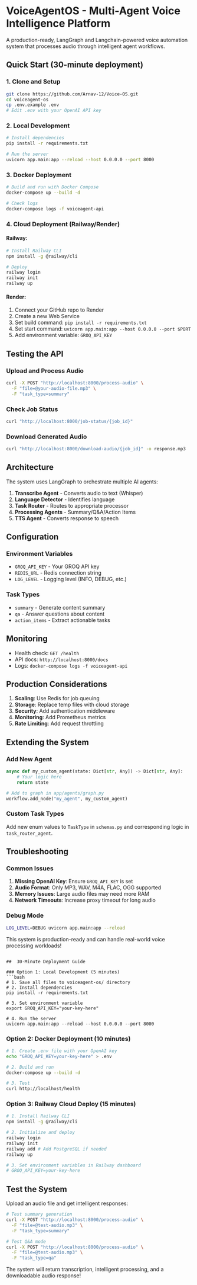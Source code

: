 # VoiceAgentOS - Multi-Agent Voice Intelligence Platform

A production-ready, LangGraph and Langchain-powered voice automation system that processes audio through intelligent agent workflows.

##  Quick Start (30-minute deployment)

### 1. Clone and Setup
```bash
git clone https://github.com/Arnav-12/Voice-OS.git
cd voiceagent-os
cp .env.example .env
# Edit .env with your OpenAI API key
```

### 2. Local Development
```bash
# Install dependencies
pip install -r requirements.txt

# Run the server
uvicorn app.main:app --reload --host 0.0.0.0 --port 8000
```

### 3. Docker Deployment
```bash
# Build and run with Docker Compose
docker-compose up --build -d

# Check logs
docker-compose logs -f voiceagent-api
```

### 4. Cloud Deployment (Railway/Render)

#### Railway:
```bash
# Install Railway CLI
npm install -g @railway/cli

# Deploy
railway login
railway init
railway up
```

#### Render:
1. Connect your GitHub repo to Render
2. Create a new Web Service
3. Set build command: `pip install -r requirements.txt`
4. Set start command: `uvicorn app.main:app --host 0.0.0.0 --port $PORT`
5. Add environment variable: `GROQ_API_KEY`

##  Testing the API

### Upload and Process Audio
```bash
curl -X POST "http://localhost:8000/process-audio" \
  -F "file=@your-audio-file.mp3" \
  -F "task_type=summary"
```

### Check Job Status
```bash
curl "http://localhost:8000/job-status/{job_id}"
```

### Download Generated Audio
```bash
curl "http://localhost:8000/download-audio/{job_id}" -o response.mp3
```

##  Architecture

The system uses LangGraph to orchestrate multiple AI agents:

1. **Transcribe Agent** - Converts audio to text (Whisper)
2. **Language Detector** - Identifies language
3. **Task Router** - Routes to appropriate processor
4. **Processing Agents** - Summary/Q&A/Action Items
5. **TTS Agent** - Converts response to speech

## Configuration

### Environment Variables
- `GROQ_API_KEY` - Your GROQ API key
- `REDIS_URL` - Redis connection string
- `LOG_LEVEL` - Logging level (INFO, DEBUG, etc.)

### Task Types
- `summary` - Generate content summary
- `qa` - Answer questions about content
- `action_items` - Extract actionable tasks

##  Monitoring

- Health check: `GET /health`
- API docs: `http://localhost:8000/docs`
- Logs: `docker-compose logs -f voiceagent-api`

##  Production Considerations

1. **Scaling**: Use Redis for job queuing
2. **Storage**: Replace temp files with cloud storage
3. **Security**: Add authentication middleware
4. **Monitoring**: Add Prometheus metrics
5. **Rate Limiting**: Add request throttling

##  Extending the System

### Add New Agent
```python
async def my_custom_agent(state: Dict[str, Any]) -> Dict[str, Any]:
    # Your logic here
    return state

# Add to graph in app/agents/graph.py
workflow.add_node("my_agent", my_custom_agent)
```

### Custom Task Types
Add new enum values to `TaskType` in `schemas.py` and corresponding logic in `task_router_agent`.

##  Troubleshooting

### Common Issues
1. **Missing OpenAI Key**: Ensure `GROQ_API_KEY` is set
2. **Audio Format**: Only MP3, WAV, M4A, FLAC, OGG supported
3. **Memory Issues**: Large audio files may need more RAM
4. **Network Timeouts**: Increase proxy timeout for long audio

### Debug Mode
```bash
LOG_LEVEL=DEBUG uvicorn app.main:app --reload
```

This system is production-ready and can handle real-world voice processing workloads!
```

##  30-Minute Deployment Guide

### Option 1: Local Development (5 minutes)
```bash
# 1. Save all files to voiceagent-os/ directory
# 2. Install dependencies
pip install -r requirements.txt

# 3. Set environment variable
export GROQ_API_KEY="your-key-here"

# 4. Run the server
uvicorn app.main:app --reload --host 0.0.0.0 --port 8000
```

### Option 2: Docker Deployment (10 minutes)
```bash
# 1. Create .env file with your OpenAI key
echo "GROQ_API_KEY=your-key-here" > .env

# 2. Build and run
docker-compose up --build -d

# 3. Test
curl http://localhost/health
```

### Option 3: Railway Cloud Deploy (15 minutes)
```bash
# 1. Install Railway CLI
npm install -g @railway/cli

# 2. Initialize and deploy
railway login
railway init
railway add # Add PostgreSQL if needed
railway up

# 3. Set environment variables in Railway dashboard
# GROQ_API_KEY=your-key-here
```

##  Test the System

Upload an audio file and get intelligent responses:

```bash
# Test summary generation
curl -X POST "http://localhost:8000/process-audio" \
  -F "file=@test-audio.mp3" \
  -F "task_type=summary"

# Test Q&A mode
curl -X POST "http://localhost:8000/process-audio" \
  -F "file=@test-audio.mp3" \
  -F "task_type=qa"
```

The system will return transcription, intelligent processing, and a downloadable audio response!
